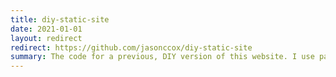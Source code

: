 ```yaml
---
title: diy-static-site
date: 2021-01-01
layout: redirect
redirect: https://github.com/jasonccox/diy-static-site
summary: The code for a previous, DIY version of this website. I use pandoc to convert Markdown to HTML and have a Makefile to orchestrate the whole process. (But I've since moved on to Hugo.)
---
```

